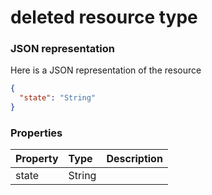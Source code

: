 # deleted resource type



### JSON representation

Here is a JSON representation of the resource

```json
{
  "state": "String"
}

```
### Properties
| Property	   | Type	|Description|
|:---------------|:--------|:----------|
|state|String||

<!-- uuid: 271f659e-8246-4337-8e9b-742d2da3c9dc\n2015-10-09 15:15:43 UTC -->